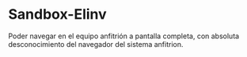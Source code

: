 # Sandbox-Elinv
Poder navegar en el equipo anfitrión a pantalla completa, con absoluta desconocimiento del navegador del sistema anfitrion.
